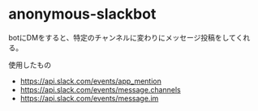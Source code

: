 # anonymous-slackbot
botにDMをすると、特定のチャンネルに変わりにメッセージ投稿をしてくれる。

使用したもの
* https://api.slack.com/events/app_mention 
* https://api.slack.com/events/message.channels 
* https://api.slack.com/events/message.im 
